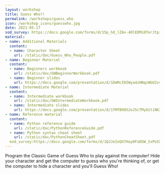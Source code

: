 ```yaml
---
layout: workshop
title: Guess Who?!
permalink: /workshops/guess_who
icon: /workshop_icons/guesswho.jpg
date: 2021-05-17
sod_survey: https://docs.google.com/forms/d/15p_hd_lZAv-4OlEDMiOTerJtpiiut06QFZcFvD3tEdM/edit
material:
- name: Additional Materials
  content:
  - name: Character Sheet
    url: /static/doc/Guess_Who_People.pdf
- name: Beginner Material
  content:
  - name: Beginners workbook
    url: /static/doc/GWBeginnerWorkbook.pdf
  - name: Beginner slides
    url: https://docs.google.com/presentation/d/1DmMcI0IWya4zHNqcWbU2vvseTCq_cPhRiz_KQepdmzQ/edit?usp=sharing
- name: Intermediate Material
  content:
  - name: Intermediate workbook
    url: /static/doc/GWIntermediateWorkbook.pdf
  - name: Intermediate slides
    url: https://docs.google.com/presentation/d/1fMfB9852oJ5cTMy81tiNK3ddLvr9dAR0raiQwQ594Jo/edit?usp=sharing
- name: Reference material
  content:
  - name: Python reference guide
    url: /static/doc/PythonReferenceGuide.pdf
  - name: Python syntax cheat sheet
    url: /static/doc/PythonCheatSheet.pdf
  eod_survey:https://docs.google.com/forms/d/1QJJeIoQX7Hoy0FoDGW_2xPe5XPmIbstgDERZgFfdid0/edit  
---
```



Program the Classic Game of Guess Who to play against the computer! Hide your character and get the computer to guess who you're thinking of, or get the computer to hide a character and you'll Guess Who!

